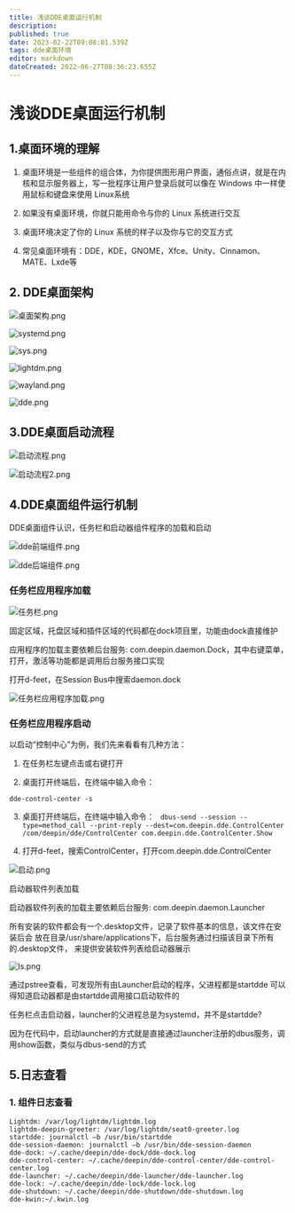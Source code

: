 ```yaml
---
title: 浅谈DDE桌面运行机制
description: 
published: true
date: 2023-02-22T09:08:01.539Z
tags: dde桌面环境
editor: markdown
dateCreated: 2022-06-27T08:36:23.655Z
---
```


# 浅谈DDE桌面运行机制  


## 1.桌面环境的理解  

  
1. 桌面环境是一些组件的组合体，为你提供图形用户界面，通俗点讲，就是在内核和显示服务器上，写一批程序让用户登录后就可以像在 Windows 中一样使用鼠标和键盘来使用 Linux系统

2. 如果没有桌面环境，你就只能用命令与你的 Linux 系统进行交互
 
3. 桌面环境决定了你的 Linux 系统的样子以及你与它的交互方式

4. 常见桌面环境有：DDE，KDE，GNOME，Xfce、Unity、Cinnamon、MATE、Lxde等

## 2. DDE桌面架构

![桌面架构.png](/桌面架构.png)

![systemd.png](/systemd.png)

![sys.png](/sys.png)

![lightdm.png](/lightdm.png)

![wayland.png](/wayland.png)

![dde.png](/dde.png)

## 3.DDE桌面启动流程

![启动流程.png](/启动流程.png)

![启动流程2.png](/启动流程2.png)

## 4.DDE桌面组件运行机制

DDE桌面组件认识，任务栏和启动器组件程序的加载和启动

![dde前端组件.png](/dde前端组件.png)

![dde后端组件.png](/dde后端组件.png)

### **任务栏应用程序加载**

![任务栏.png](/任务栏.png)


固定区域，托盘区域和插件区域的代码都在dock项目里，功能由dock直接维护

应用程序的加载主要依赖后台服务: com.deepin.daemon.Dock，其中右键菜单，打开，激活等功能都是调用后台服务接口实现

打开d-feet，在Session Bus中搜索daemon.dock

![任务栏应用程序加载.png](/任务栏应用程序加载.png)

### **任务栏应用程序启动**

以启动“控制中心”为例，我们先来看看有几种方法：

1. 在任务栏左键点击或右键打开

2. 桌面打开终端后，在终端中输入命令：

`dde-control-center -s`

3. 桌面打开终端后，在终端中输入命令：
`
dbus-send --session --type=method_call --print-reply --dest=com.deepin.dde.ControlCenter /com/deepin/dde/ControlCenter com.deepin.dde.ControlCenter.Show`  

  
4. 打开d-feet，搜索ControlCenter，打开com.deepin.dde.ControlCenter

![启动.png](/启动.png)

启动器软件列表加载

启动器软件列表的加载主要依赖后台服务: com.deepin.daemon.Launcher

所有安装的软件都会有一个.desktop文件，记录了软件基本的信息，该文件在安装后会
放在目录/usr/share/applications下，后台服务通过扫描该目录下所有的.desktop文件，
来提供安装软件列表给启动器展示


![ls.png](/ls.png)

通过pstree查看，可发现所有由Launcher启动的程序，父进程都是startdde
可以得知道启动器都是由startdde调用接口启动软件的

任务栏点击启动器，launcher的父进程总是为systemd，并不是startdde?

因为在代码中，启动launcher的方式就是直接通过launcher注册的dbus服务，调用show函数，类似与dbus-send的方式

## 5.日志查看

### 1. 组件日志查看
```
Lightdm: /var/log/lightdm/lightdm.log
lightdm-deepin-greeter: /var/log/lightdm/seat0-greeter.log
startdde: journalctl –b /usr/bin/startdde
dde-session-daemon: journalctl –b /usr/bin/dde-session-daemon
dde-dock: ~/.cache/deepin/dde-dock/dde-dock.log
dde-control-center: ~/.cache/deepin/dde-control-center/dde-control-center.log
dde-launcher: ~/.cache/deepin/dde-launcher/dde-launcher.log
dde-lock: ~/.cache/deepin/dde-lock/dde-lock.log
dde-shutdown: ~/.cache/deepin/dde-shutdown/dde-shutdown.log
dde-kwin:~/.kwin.log



```
